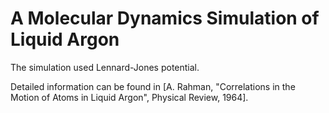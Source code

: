 # A Molecular Dynamics Simulation of Liquid Argon

The simulation used Lennard-Jones potential. 

Detailed information can be found in [A. Rahman, "Correlations in the Motion of Atoms in Liquid Argon", Physical Review, 1964].
